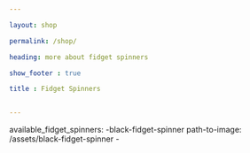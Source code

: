 ```yaml
---

layout: shop

permalink: /shop/

heading: more about fidget spinners

show_footer : true

title : Fidget Spinners


---
```

available_fidget_spinners:
   -black-fidget-spinner
        path-to-image: /assets/black-fidget-spinner
    -

